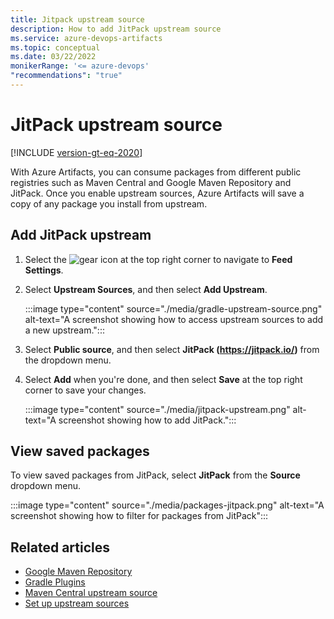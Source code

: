 ```yaml
---
title: Jitpack upstream source
description: How to add JitPack upstream source
ms.service: azure-devops-artifacts
ms.topic: conceptual
ms.date: 03/22/2022
monikerRange: '<= azure-devops'
"recommendations": "true"
---
```


# JitPack upstream source

[!INCLUDE [version-gt-eq-2020](../../includes/version-gt-eq-2020.md)]

With Azure Artifacts, you can consume packages from different public registries such as Maven Central and Google Maven Repository and JitPack. Once you enable upstream sources, Azure Artifacts will save a copy of any package you install from upstream.

## Add JitPack upstream

1. Select the ![gear icon](../../media/icons/gear-icon.png) at the top right corner to navigate to **Feed Settings**.

1. Select **Upstream Sources**, and then select **Add Upstream**.

    :::image type="content" source="./media/gradle-upstream-source.png" alt-text="A screenshot showing how to access upstream sources to add a new upstream.":::

1. Select **Public source**, and then select **JitPack (https://jitpack.io/)** from the dropdown menu.

1. Select **Add** when you're done, and then select **Save** at the top right corner to save your changes.

    :::image type="content" source="./media/jitpack-upstream.png" alt-text="A screenshot showing how to add JitPack.":::

## View saved packages

To view saved packages from JitPack, select **JitPack** from the **Source** dropdown menu.

:::image type="content" source="./media/packages-jitpack.png" alt-text="A screenshot showing how to filter for packages from JitPack":::

## Related articles

- [Google Maven Repository](./google-maven.md)
- [Gradle Plugins](./gradle-plugins.md)
- [Maven Central upstream source](./upstream-sources.md)
- [Set up upstream sources](../how-to/set-up-upstream-sources.md)